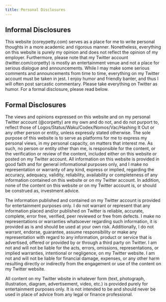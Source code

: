 ```yaml
---
title: Personal Disclosures
---
```


## Informal Disclosures
This website (coreypetty.com) serves as a place for me to write personal thoughts in a more academic and rigorous manner. Nonetheless, everything on this website is purely my opinion and does not reflect the opinion of my employer. Furthermore, please note that my Twitter account (twitter.com/corpetty) is mostly an entertainment venue and not a place for serious dialogue and announcements. While I may make some serious comments and announcements from time to time, everything on my Twitter account must be taken in jest. I enjoy humor and friendly banter, and thus I will often post sarcastic commentary. Please take everything on Twitter as humor. For a formal disclosure, please read below.

## Formal Disclosures
The views and opinions expressed on this website and on my personal Twitter account (@corpetty) are my own and do not, and do not purport to, reflect those of Logos/Status/Waku/Codex/Nomos/Vac/Hashing It Out or any other person or entity, unless expressly stated otherwise. The sole purpose of this website is to serve as platforms for me to express my personal views, in my personal capacity, on matters that interest me. As such, no person or entity other than me, is responsible for the content, or the verification or review of the content, included either on this website or posted on my Twitter account. All information on this website is provided in good faith and for general informational purposes only, and I make no representation or warranty of any kind, express or implied, regarding the accuracy, adequacy, validity, reliability, availability or completeness of any information contained on this website or on my Twitter account. In addition, none of the content on this website or on my Twitter account is, or should be construed as, investment advice.

The information published and contained on my Twitter account is provided for entertainment purposes only. I do not warrant or represent that any information placed and/or published on Twitter is reliable, accurate, complete, error free, verified, peer reviewed or free from defects. I make no representations or warranties whatsoever regarding such information, it is provided as is and should be used at your own risk. Additionally, I do not warrant, endorse, guarantee, assume responsibility or make any representation with regard to any information, product or service that is advertised, offered or provided by or through a third party on Twitter. I am not and will not be liable for the acts, errors, omissions, representations, or implied warranties, intentional or negligence, on my Twitter website. I am not and will not be liable for financial damage, expenses, or any other harm resulting directly or indirectly from the engagement or use of the content on my Twitter website.

All content on my Twitter wbsite in whatever form (text, photograph, illustration, diagram, advertisement, video, etc.) is provided purely for entertainment purposes only. It is not intended to be and should never be used in place of advice from any legal or finance professional.
